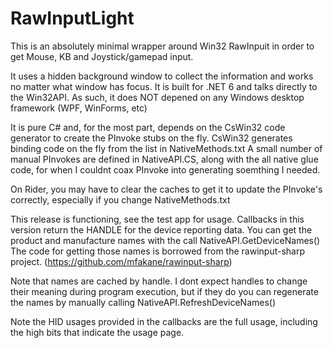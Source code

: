 # RawInputLight

This is an absolutely minimal wrapper around Win32 RawInpuit in order to get Mouse, KB and Joystick/gamepad input.

It uses a hidden background window to collect the information and works no matter what window has focus.  It is built
for .NET 6 and talks directly to the Win32API.  As such, it  does NOT depened on any Windows desktop framework (WPF, WinForms, etc)

It is pure C# and, for the most part, depends on the CsWin32 code generator to create the PInvoke stubs on the fly.
CsWin32 generates binding code on the fly from the list in NativeMethods.txt
A small number of manual PInvokes are defined in NativeAPI.CS, along with the all native glue code, for when
I couldnt coax PInvoke into generating soemthing I needed.  

On Rider, you may have to clear the caches to get it to update the PInvoke's correctly, especially if you change
NativeMethods.txt

This release is functioning, see the test app for usage.  Callbacks in this version return the HANDLE for the device
reporting data.  You can get the product and manufacture names with the call NativeAPI.GetDeviceNames(<handle>)
The code for getting those names is borrowed from the rawinput-sharp project. (https://github.com/mfakane/rawinput-sharp)

Note that names are cached by handle.  I dont expect handles to change their meaning during program execution, but if
they do you can regenerate the names by manually calling NativeAPI.RefreshDeviceNames()

Note the HID usages provided in the callbacks are the full usage, including the high bits that indicate the usage page.
